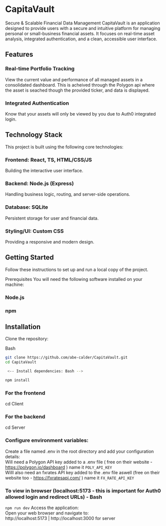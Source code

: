 # CapitaVault
Secure & Scalable Financial Data Management
CapitaVault is an application designed to provide users with a secure and intuitive platform for managing personal or small-business financial assets. It focuses on real-time asset analysis, integrated authentication, and a clean, accessible user interface.

## Features
### Real-time Portfolio Tracking 
View the current value and performance of all managed assets in a consolidated dashboard. This is acheived through the Polygon api where the asset is seached though the provided ticker, and data is displayed.

### Integrated Authentication 
Know that your assets will only be viewed by you due to Auth0 integrated login.

## Technology Stack
This project is built using the following core technologies:

### Frontend: React, TS, HTML/CSS/JS	
Building the interactive user interface.

### Backend:	 Node.js (Express)	
Handling business logic, routing, and server-side operations.

### Database: SQLite 	
Persistent storage for user and financial data.

### Styling/UI: Custom CSS 
Providing a responsive and modern design.

## Getting Started
Follow these instructions to set up and run a local copy of the project.

Prerequisites
You will need the following software installed on your machine:

### Node.js

### npm 

## Installation
Clone the repository:

Bash

```sh
git clone https://github.com/abe-calder/CapitaVault.git
cd CapitaVault

 <-- Install dependencies: Bash -->

npm install
```

### For the frontend 
cd Client

### For the backend 
cd Server  

### Configure environment variables:
Create a file named .env in the root directory and add your configuration details:  
Will need a Polygon API key added to a .env file ( free on their website - https://polygon.io/dashboard ) name it `POLY_API_KEY`  
Willl also need an fxrates API key added to the .env file aswell (free on their website too - https://fxratesapi.com/ ) name it `FX_RATE_API_KEY`

### To view in browser (localhost:5173 - this is important for Auth0 allowed login and redirect URLs) - Bash
`npm run dev`
Access the application:  
Open your web browser and navigate to:  
http://localhost:5173  |  http://localhost:3000 for server  
